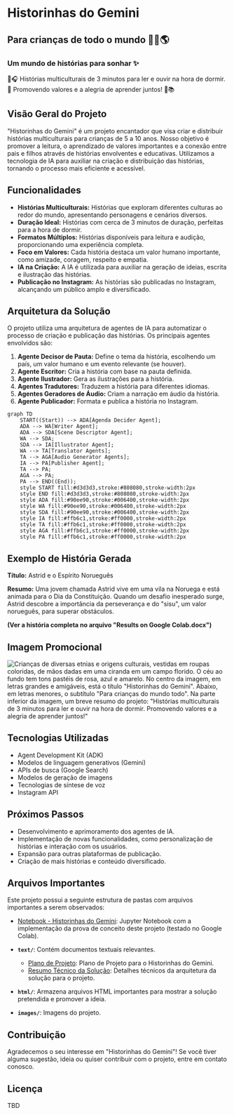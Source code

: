 # Historinhas do Gemini

## Para crianças de todo o mundo 👧👦🌎

### Um mundo de histórias para sonhar ✨

📖🎧 Histórias multiculturais de 3 minutos para ler e ouvir na hora de dormir. 🌱 Promovendo valores e a alegria de aprender juntos! 🌈📚

## Visão Geral do Projeto

"Historinhas do Gemini" é um projeto encantador que visa criar e distribuir histórias multiculturais para crianças de 5 a 10 anos. Nosso objetivo é promover a leitura, o aprendizado de valores importantes e a conexão entre pais e filhos através de histórias envolventes e educativas. Utilizamos a tecnologia de IA para auxiliar na criação e distribuição das histórias, tornando o processo mais eficiente e acessível.

## Funcionalidades

* **Histórias Multiculturais:** Histórias que exploram diferentes culturas ao redor do mundo, apresentando personagens e cenários diversos.
* **Duração Ideal:** Histórias com cerca de 3 minutos de duração, perfeitas para a hora de dormir.
* **Formatos Múltiplos:** Histórias disponíveis para leitura e audição, proporcionando uma experiência completa.
* **Foco em Valores:** Cada história destaca um valor humano importante, como amizade, coragem, respeito e empatia.
* **IA na Criação:** A IA é utilizada para auxiliar na geração de ideias, escrita e ilustração das histórias.
* **Publicação no Instagram:** As histórias são publicadas no Instagram, alcançando um público amplo e diversificado.

## Arquitetura da Solução

O projeto utiliza uma arquitetura de agentes de IA para automatizar o processo de criação e publicação das histórias. Os principais agentes envolvidos são:

1.  **Agente Decisor de Pauta:** Define o tema da história, escolhendo um país, um valor humano e um evento relevante (se houver).
2.  **Agente Escritor:** Cria a história com base na pauta definida.
3.  **Agente Ilustrador:** Gera as ilustrações para a história.
4.  **Agentes Tradutores:** Traduzem a história para diferentes idiomas.
5.  **Agentes Geradores de Áudio:** Criam a narração em áudio da história.
6.  **Agente Publicador:** Formata e publica a história no Instagram.

```mermaid
graph TD
    START((Start)) --> ADA[Agenda Decider Agent];
    ADA --> WA[Writer Agent];
    ADA --> SDA[Scene Descriptor Agent];
    WA --> SDA;
    SDA --> IA[Illustrator Agent];
    WA --> TA[Translator Agents];
    TA --> AGA[Audio Generator Agents];
    IA --> PA[Publisher Agent];
    TA --> PA;
    AGA --> PA;
    PA --> END((End));
    style START fill:#d3d3d3,stroke:#808080,stroke-width:2px
    style END fill:#d3d3d3,stroke:#808080,stroke-width:2px
    style ADA fill:#90ee90,stroke:#006400,stroke-width:2px
    style WA fill:#90ee90,stroke:#006400,stroke-width:2px
    style SDA fill:#90ee90,stroke:#006400,stroke-width:2px
    style IA fill:#ffb6c1,stroke:#ff0000,stroke-width:2px
    style TA fill:#ffb6c1,stroke:#ff0000,stroke-width:2px
    style AGA fill:#ffb6c1,stroke:#ff0000,stroke-width:2px
    style PA fill:#ffb6c1,stroke:#ff0000,stroke-width:2px
```

## Exemplo de História Gerada

**Título:** Astrid e o Espírito Norueguês

**Resumo:** Uma jovem chamada Astrid vive em uma vila na Noruega e está animada para o Dia da Constituição. Quando um desafio inesperado surge, Astrid descobre a importância da perseverança e do "sisu", um valor norueguês, para superar obstáculos.

**(Ver a história completa no arquivo "Results on Google Colab.docx")**

## Imagem Promocional

![Crianças de diversas etnias e origens culturais, vestidas em roupas coloridas, de mãos dadas em uma ciranda em um campo florido. O céu ao fundo tem tons pastéis de rosa, azul e amarelo. No centro da imagem, em letras grandes e amigáveis, está o título "Historinhas do Gemini". Abaixo, em letras menores, o subtítulo "Para crianças do mundo todo". Na parte inferior da imagem, um breve resumo do projeto: "Histórias multiculturais de 3 minutos para ler e ouvir na hora de dormir. Promovendo valores e a alegria de aprender juntos!"](images/historinhas_diurno.png)

## Tecnologias Utilizadas

* Agent Development Kit (ADK)
* Modelos de linguagem generativos (Gemini)
* APIs de busca (Google Search)
* Modelos de geração de imagens
* Tecnologias de síntese de voz
* Instagram API

## Próximos Passos

* Desenvolvimento e aprimoramento dos agentes de IA.
* Implementação de novas funcionalidades, como personalização de histórias e interação com os usuários.
* Expansão para outras plataformas de publicação.
* Criação de mais histórias e conteúdo diversificado.

## Arquivos Importantes

Este projeto possui a seguinte estrutura de pastas com arquivos importantes a serem observados:

* [Notebook - Historinhas do Gemini](text/Historinhas_do_Gemini.ipynb): Jupyter Notebook com a implementação da prova de conceito deste projeto (testado no Google Colab).

* **`text/`**: Contém documentos textuais relevantes.
    * [Plano de Projeto](text/Plano_de_Projeto.docx): Plano de Projeto para o Historinhas do Gemini.
    * [Resumo Técnico da Solução](text/Resumo_Tecnico_da_Solucao.docx): Detalhes técnicos da arquitetura da solução para o projeto.

* **`html/`**: Armazena arquivos HTML importantes para mostrar a solução pretendida e promover a ideia.

* **`images/`**: Imagens do projeto.

## Contribuição

Agradecemos o seu interesse em "Historinhas do Gemini"! Se você tiver alguma sugestão, ideia ou quiser contribuir com o projeto, entre em contato conosco.

## Licença

TBD
